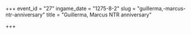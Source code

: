 +++
event_id = "27"
ingame_date = "1275-8-2"
slug = "guillerma,-marcus-ntr-anniversary"
title = "Guillerma, Marcus NTR anniversary"

+++


